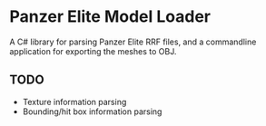 # Panzer Elite Model Loader
A C# library for parsing Panzer Elite RRF files, and a commandline application for exporting the meshes to OBJ.

## TODO

- Texture information parsing
- Bounding/hit box information parsing

